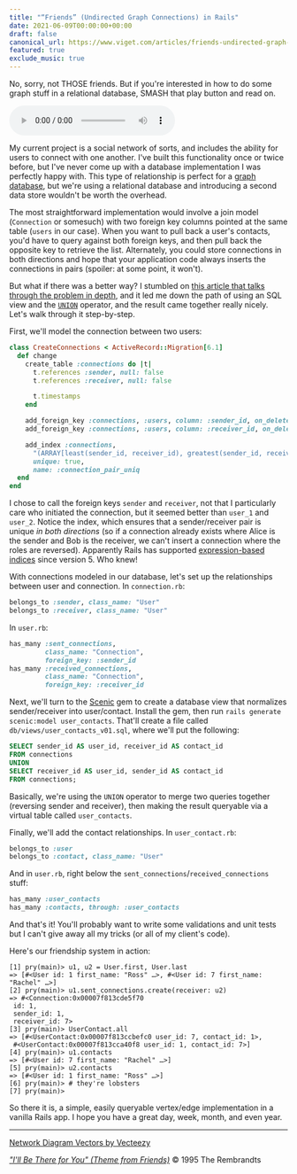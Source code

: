 ```yaml
---
title: "“Friends” (Undirected Graph Connections) in Rails"
date: 2021-06-09T00:00:00+00:00
draft: false
canonical_url: https://www.viget.com/articles/friends-undirected-graph-connections-in-rails/
featured: true
exclude_music: true
---
```


No, sorry, not THOSE friends. But if you're interested in how to do
some graph stuff in a relational database, SMASH that play button and
read on.

<audio controls src="friends.mp3"></audio>

My current project is a social network of sorts, and includes the
ability for users to connect with one another. I've built this
functionality once or twice before, but I've never come up with a
database implementation I was perfectly happy with. This type of
relationship is perfect for a [graph
database](https://en.wikipedia.org/wiki/Graph_database), but we're
using a relational database and introducing a second data store
wouldn't be worth the overhead.

The most straightforward implementation would involve a join model
(`Connection` or somesuch) with two foreign key columns pointed at the
same table (`users` in our case). When you want to pull back a user's
contacts, you'd have to query against both foreign keys, and then pull
back the opposite key to retrieve the list. Alternately, you could store
connections in both directions and hope that your application code
always inserts the connections in pairs (spoiler: at some point, it
won't).

But what if there was a better way? I stumbled on [this article that
talks through the problem in
depth](https://inviqa.com/blog/storing-graphs-database-sql-meets-social-network),
and it led me down the path of using an SQL view and the
[`UNION`](https://www.postgresqltutorial.com/postgresql-union/)
operator, and the result came together really nicely. Let's walk
through it step-by-step.

First, we'll model the connection between two users:

```ruby
class CreateConnections < ActiveRecord::Migration[6.1]
  def change
    create_table :connections do |t|
      t.references :sender, null: false
      t.references :receiver, null: false

      t.timestamps
    end

    add_foreign_key :connections, :users, column: :sender_id, on_delete: :cascade
    add_foreign_key :connections, :users, column: :receiver_id, on_delete: :cascade

    add_index :connections,
      "(ARRAY[least(sender_id, receiver_id), greatest(sender_id, receiver_id)])",
      unique: true,
      name: :connection_pair_uniq
  end
end
```

I chose to call the foreign keys `sender` and `receiver`, not that I
particularly care who initiated the connection, but it seemed better
than `user_1` and `user_2`. Notice the index, which ensures that a
sender/receiver pair is unique *in both directions* (so if a connection
already exists where Alice is the sender and Bob is the receiver, we
can't insert a connection where the roles are reversed). Apparently
Rails has supported [expression-based
indices](https://bigbinary.com/blog/rails-5-adds-support-for-expression-indexes-for-postgresql)
since version 5. Who knew!

With connections modeled in our database, let's set up the
relationships between user and connection. In `connection.rb`:

```ruby
belongs_to :sender, class_name: "User"
belongs_to :receiver, class_name: "User"
```

In `user.rb`:

```ruby
has_many :sent_connections,
         class_name: "Connection",
         foreign_key: :sender_id
has_many :received_connections,
         class_name: "Connection",
         foreign_key: :receiver_id
```

Next, we'll turn to the
[Scenic](https://github.com/scenic-views/scenic) gem to create a
database view that normalizes sender/receiver into user/contact. Install
the gem, then run `rails generate scenic:model user_contacts`. That'll
create a file called `db/views/user_contacts_v01.sql`, where we'll put
the following:

```sql
SELECT sender_id AS user_id, receiver_id AS contact_id
FROM connections
UNION
SELECT receiver_id AS user_id, sender_id AS contact_id
FROM connections;
```

Basically, we're using the `UNION` operator to merge two queries
together (reversing sender and receiver), then making the result
queryable via a virtual table called `user_contacts`.

Finally, we'll add the contact relationships. In `user_contact.rb`:

```ruby
belongs_to :user
belongs_to :contact, class_name: "User"
```

And in `user.rb`, right below the
`sent_connections`/`received_connections` stuff:

```ruby
has_many :user_contacts
has_many :contacts, through: :user_contacts
```

And that's it! You'll probably want to write some validations and unit
tests but I can't give away all my tricks (or all of my client's
code).

Here's our friendship system in action:

```
[1] pry(main)> u1, u2 = User.first, User.last
=> [#<User id: 1 first_name: "Ross" …>, #<User id: 7 first_name: "Rachel" …>]
[2] pry(main)> u1.sent_connections.create(receiver: u2)
=> #<Connection:0x00007f813cde5f70
 id: 1,
 sender_id: 1,
 receiver_id: 7>
[3] pry(main)> UserContact.all
=> [#<UserContact:0x00007f813ccbefc0 user_id: 7, contact_id: 1>,
 #<UserContact:0x00007f813cca40f8 user_id: 1, contact_id: 7>]
[4] pry(main)> u1.contacts
=> [#<User id: 7 first_name: "Rachel" …>]
[5] pry(main)> u2.contacts
=> [#<User id: 1 first_name: "Ross" …>]
[6] pry(main)> # they're lobsters
[7] pry(main)>
```

So there it is, a simple, easily queryable vertex/edge implementation in
a vanilla Rails app. I hope you have a great day, week, month, and even
year.

------------------------------------------------------------------------

[Network Diagram Vectors by
Vecteezy](https://www.vecteezy.com/free-vector/network-diagram)

[*"I'll Be There for You" (Theme from
Friends)*](https://archive.org/details/tvtunes_31736) © 1995 The
Rembrandts
